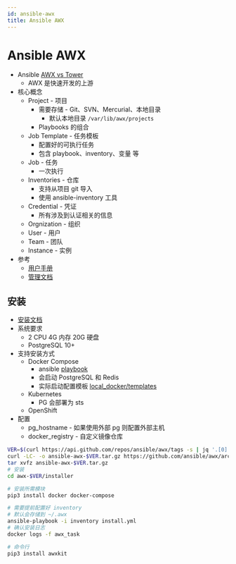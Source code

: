 ```yaml
---
id: ansible-awx
title: Ansible AWX
---
```


# Ansible AWX
* Ansible [AWX vs Tower](https://www.redhat.com/en/resources/awx-and-ansible-tower-datasheet)
  * AWX 是快速开发的上游
* 核心概念
  * Project - 项目
    * 需要存储 - Git、SVN、Mercurial、本地目录
      * 默认本地目录 `/var/lib/awx/projects`
    * Playbooks 的组合
  * Job Template - 任务模板
    * 配置好的可执行任务
    * 包含 playbook、inventory、变量 等
  * Job - 任务
    * 一次执行
  * Inventories - 仓库
    * 支持从项目 git 导入
    * 使用 ansible-inventory 工具
  * Credential - 凭证
    * 所有涉及到认证相关的信息
  * Orgnization - 组织
  * User - 用户
  * Team - 团队
  * Instance - 实例
* 参考
  * [用户手册](https://docs.ansible.com/ansible-tower/latest/html/userguide/overview.html)
  * [管理文档](https://docs.ansible.com/ansible-tower/latest/html/administration/index.html)

## 安装
* [安装文档](https://github.com/ansible/awx/blob/devel/INSTALL.md)
* 系统要求
  * 2 CPU 4G 内存 20G 硬盘
  * PostgreSQL 10+
* 支持安装方式
  * Docker Compose
    * ansible [playbook](https://github.com/ansible/awx/tree/devel/installer)
    * 会启动 PostgreSQL 和 Redis
    * 实际启动配置模板 [local_docker/templates](https://github.com/ansible/awx/tree/devel/installer/roles/local_docker/templates)
  * Kubernetes
    * PG 会部署为 sts
  * OpenShift
* 配置
  * pg_hostname - 如果使用外部 pg 则配置外部主机
  * docker_registry - 自定义镜像仓库

```bash
VER=$(curl https://api.github.com/repos/ansible/awx/tags -s | jq '.[0].name' -r)
curl -LC- -o ansible-awx-$VER.tar.gz https://github.com/ansible/awx/archive/$VER.tar.gz 
tar xvfz ansible-awx-$VER.tar.gz
# 安装
cd awx-$VER/installer

# 安装所需模块
pip3 install docker docker-compose

# 需要提前配置好 inventory
# 默认会存储到 ~/.awx
ansible-playbook -i inventory install.yml
# 确认安装日志
docker logs -f awx_task

# 命令行
pip3 install awxkit
```
